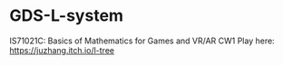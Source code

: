 # GDS-L-system
IS71021C: Basics of Mathematics for Games and VR/AR CW1
Play here: https://juzhang.itch.io/l-tree
